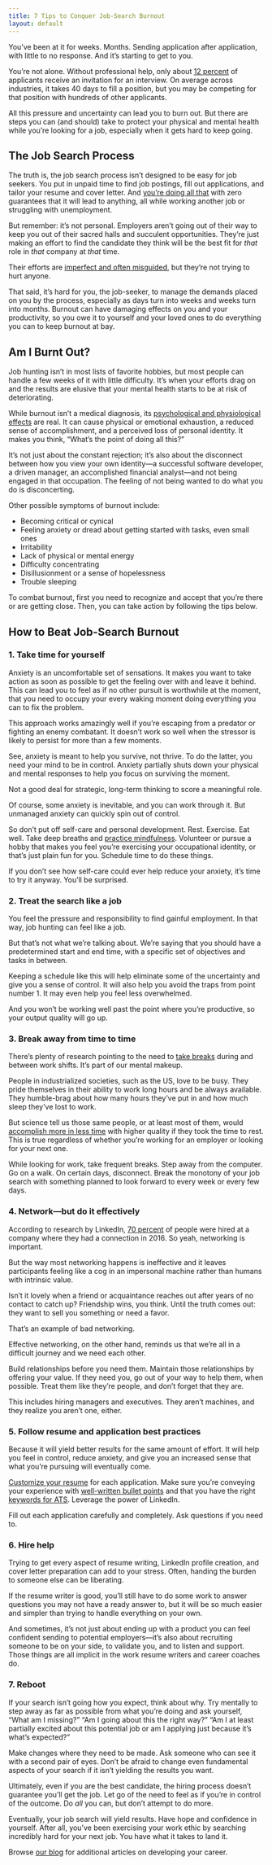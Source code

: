 ```yaml
---
title: 7 Tips to Conquer Job-Search Burnout
layout: default
---
```


You’ve been at it for weeks. Months. Sending application after application, with little to no response. And it’s starting to get to you.

You’re not alone. Without professional help, only about <a href="https://zety.com/blog/job-search-statistics" target="_blank">12 percent</a> of applicants receive an invitation for an interview. On average across industries, it takes 40 days to fill a position, but you may be competing for that position with hundreds of other applicants.

All this pressure and uncertainty can lead you to burn out. But there are steps you can (and should) take to protect your physical and mental health while you’re looking for a job, especially when it gets hard to keep going.

## The Job Search Process

The truth is, the job search process isn’t designed to be easy for job seekers. You put in unpaid time to find job postings, fill out applications, and tailor your resume and cover letter. And <a href="https://www.promotedresume.com/blog/not-hearing-back-from-employers-applying-to-jobs" target="_blank">you’re doing all that</a> with zero guarantees that it will lead to anything, all while working another job or struggling with unemployment.

But remember: it’s not personal. Employers aren’t going out of their way to keep you out of their sacred halls and succulent opportunities. They’re just making an effort to find the candidate they think will be the best fit for _that_ role in _that_ company at _that_ time.

Their efforts are <a href="https://hbr.org/2019/05/your-approach-to-hiring-is-all-wrong" target="_blank">imperfect and often misguided</a>, but they’re not trying to hurt anyone.

That said, it’s hard for you, the job-seeker, to manage the demands placed on you by the process, especially as days turn into weeks and weeks turn into months. Burnout can have damaging effects on you and your productivity, so you owe it to yourself and your loved ones to do everything you can to keep burnout at bay.

## Am I Burnt Out?

Job hunting isn’t in most lists of favorite hobbies, but most people can handle a few weeks of it with little difficulty. It’s when your efforts drag on and the results are elusive that your mental health starts to be at risk of deteriorating.

While burnout isn’t a medical diagnosis, its <a href="https://www.mayoclinic.org/healthy-lifestyle/adult-health/in-depth/burnout/art-20046642" target="_blank">psychological and physiological effects</a> are real. It can cause physical or emotional exhaustion, a reduced sense of accomplishment, and a perceived loss of personal identity. It makes you think, “What’s the point of doing all this?”

It’s not just about the constant rejection; it’s also about the disconnect between how you view your own identity—a successful software developer, a driven manager, an accomplished financial analyst—and not being engaged in that occupation. The feeling of not being wanted to do what you do is disconcerting.

Other possible symptoms of burnout include:

- Becoming critical or cynical
- Feeling anxiety or dread about getting started with tasks, even small ones
- Irritability
- Lack of physical or mental energy
- Difficulty concentrating
- Disillusionment or a sense of hopelessness
- Trouble sleeping

To combat burnout, first you need to recognize and accept that you’re there or are getting close. Then, you can take action by following the tips below.

## How to Beat Job-Search Burnout

### 1. Take time for yourself

Anxiety is an uncomfortable set of sensations. It makes you want to take action as soon as possible to get the feeling over with and leave it behind. This can lead you to feel as if no other pursuit is worthwhile at the moment, that you need to occupy your every waking moment doing everything you can to fix the problem.

This approach works amazingly well if you’re escaping from a predator or fighting an enemy combatant. It doesn’t work so well when the stressor is likely to persist for more than a few moments.

See, anxiety is meant to help you survive, not thrive. To do the latter, you need your mind to be in control. Anxiety partially shuts down your physical and mental responses to help you focus on surviving the moment.

Not a good deal for strategic, long-term thinking to score a meaningful role.

Of course, some anxiety is inevitable, and you can work through it. But unmanaged anxiety can quickly spin out of control.

So don’t put off self-care and personal development. Rest. Exercise. Eat well. Take deep breaths and <a href="https://www.psychologytoday.com/us/basics/mindfulness" target="_blank">practice mindfulness</a>. Volunteer or pursue a hobby that makes you feel you’re exercising your occupational identity, or that’s just plain fun for you. Schedule time to do these things.

If you don’t see how self-care could ever help reduce your anxiety, it’s time to try it anyway. You’ll be surprised.

### 2. Treat the search like a job

You feel the pressure and responsibility to find gainful employment. In that way, job hunting can feel like a job.

But that’s not what we’re talking about. We’re saying that you should have a predetermined start and end time, with a specific set of objectives and tasks in between.

Keeping a schedule like this will help eliminate some of the uncertainty and give you a sense of control. It will also help you avoid the traps from point number 1. It may even help you feel less overwhelmed.

And you won’t be working well past the point where you’re productive, so your output quality will go up.

### 3. Break away from time to time

There’s plenty of research pointing to the need to <a href="https://www.apa.org/monitor/2019/01/break" target="_blank">take breaks</a> during and between work shifts. It’s part of our mental makeup.

People in industrialized societies, such as the US, love to be busy. They pride themselves in their ability to work long hours and be always available. They humble-brag about how many hours they’ve put in and how much sleep they’ve lost to work.

But science tell us those same people, or at least most of them, would <a href="https://www.inc.com/minda-zetlin/productivity-workday-52-minutes-work-17-minutes-break-travis-bradberry-pomodoro-technique.html" target="_blank">accomplish more in less time</a> with higher quality if they took the time to rest. This is true regardless of whether you’re working for an employer or looking for your next one.

While looking for work, take frequent breaks. Step away from the computer. Go on a walk. On certain days, disconnect. Break the monotony of your job search with something planned to look forward to every week or every few days.

### 4. Network—but do it effectively

According to research by LinkedIn, <a href="https://news.linkedin.com/2017/6/eighty-percent-of-professionals-consider-networking-important-to-career-success" target="_blank">70 percent</a> of people were hired at a company where they had a connection in 2016. So yeah, networking is important.

But the way most networking happens is ineffective and it leaves participants feeling like a cog in an impersonal machine rather than humans with intrinsic value.

Isn’t it lovely when a friend or acquaintance reaches out after years of no contact to catch up? Friendship wins, you think. Until the truth comes out: they want to sell you something or need a favor.

That’s an example of bad networking.

Effective networking, on the other hand, reminds us that we’re all in a difficult journey and we need each other.

Build relationships before you need them. Maintain those relationships by offering your value. If they need you, go out of your way to help them, when possible. Treat them like they’re people, and don’t forget that they are.

This includes hiring managers and executives. They aren’t machines, and they realize you aren’t one, either.

### 5. Follow resume and application best practices

Because it will yield better results for the same amount of effort. It will help you feel in control, reduce anxiety, and give you an increased sense that what you’re pursuing will eventually come.

<a href="https://www.promotedresume.com/blog/how-to-write-a-resume-with-no-experience-part-one" target="_blank">Customize your resume</a> for each application. Make sure you’re conveying your experience with <a href="https://www.promotedresume.com/blog/how-to-write-good-resume-bullet-points-guide" target="_blank">well-written bullet points</a> and that you have the right <a href="https://www.promotedresume.com/blog/how-to-get-your-resume-past-the-applicant-tracking-systems-ats" target="_blank">keywords for ATS</a>. Leverage the power of LinkedIn.

Fill out each application carefully and completely. Ask questions if you need to.

### 6. Hire help

Trying to get every aspect of resume writing, LinkedIn profile creation, and cover letter preparation can add to your stress. Often, handing the burden to someone else can be liberating.

If the resume writer is good, you’ll still have to do some work to answer questions you may not have a ready answer to, but it will be so much easier and simpler than trying to handle everything on your own.

And sometimes, it’s not just about ending up with a product you can feel confident sending to potential employers—it’s also about recruiting someone to be on your side, to validate you, and to listen and support. Those things are all implicit in the work resume writers and career coaches do.

### 7. Reboot

If your search isn’t going how you expect, think about why. Try mentally to step away as far as possible from what you’re doing and ask yourself, “What am I missing?” “Am I going about this the right way?” “Am I at least partially excited about this potential job or am I applying just because it’s what’s expected?”

Make changes where they need to be made. Ask someone who can see it with a second pair of eyes. Don’t be afraid to change even fundamental aspects of your search if it isn’t yielding the results you want.

Ultimately, even if you are the best candidate, the hiring process doesn’t guarantee you’ll get the job. Let go of the need to feel as if you’re in control of the outcome. Do _all_ you can, but don’t attempt to do more.

Eventually, your job search will yield results. Have hope and confidence in yourself. After all, you’ve been exercising your work ethic by searching incredibly hard for your next job. You have what it takes to land it.

Browse <a href="https://www.promotedresume.com/blog/how-to-get-your-resume-past-the-applicant-tracking-systems-ats" target="_blank">our blog</a> for additional articles on developing your career.
